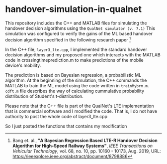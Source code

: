 # handover-simulation-in-qualnet

This repository includes the C++ and MATLAB files for simulating the handover decision algorithms using the `QualNet simulator (v. 7.1)`
This simulation was configured to verify the gains of the ML based handover decision algorithm specified in the following research paper [^1]


In the C++ file, `layer3_lte.cpp`, I implemented the standard handover decision algorithms 
and my proposed one which interacts with the MATLAB code in crossingtimeprediction.m to make predictions of the mobile device's mobility. 

The prediction is based on Bayesian regression, a probabilistic ML algorithm. At the beginning of the simulation,
the C++ commands the MATLAB to train the ML model using the code written in `trainMybrm.m`. 
`cdft.m` file describes the way of calculating cummulative probability distribution of Student's t-distribution.

Please note that the C++ file is part of the QualNet's LTE implementation that is commercial software and I modified the code. 
That is, I do not have authority to post the whole code of layer3_lte.cpp

So I just posted the functions that contains my modification

[^1]: Bang et. al., **"A Bayesian Regression Based LTE-R Handover Decision Algorithm for High-Speed Railway Systems"**, *IEEE Transactions on Vehicular Technology*, vol. 68, no. 10, pp. 10160 - 10173, Aug. 2019, URL: https://ieeexplore.ieee.org/abstract/document/8798886
